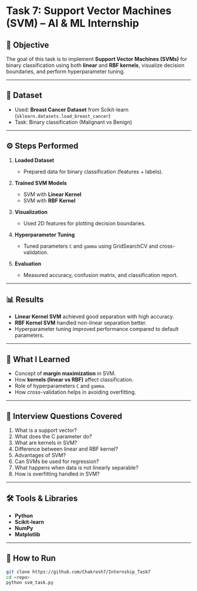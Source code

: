 # Task 7: Support Vector Machines (SVM) – AI & ML Internship

## 📌 Objective

The goal of this task is to implement **Support Vector Machines (SVMs)** for binary classification using both **linear** and **RBF kernels**, visualize decision boundaries, and perform hyperparameter tuning.

---

## 📂 Dataset

* Used: **Breast Cancer Dataset** from Scikit-learn (`sklearn.datasets.load_breast_cancer`)
* Task: Binary classification (Malignant vs Benign)

---

## ⚙️ Steps Performed

1. **Loaded Dataset**

   * Prepared data for binary classification (features + labels).

2. **Trained SVM Models**

   * SVM with **Linear Kernel**
   * SVM with **RBF Kernel**

3. **Visualization**

   * Used 2D features for plotting decision boundaries.

4. **Hyperparameter Tuning**

   * Tuned parameters `C` and `gamma` using GridSearchCV and cross-validation.

5. **Evaluation**

   * Measured accuracy, confusion matrix, and classification report.

---

## 📊 Results

* **Linear Kernel SVM** achieved good separation with high accuracy.
* **RBF Kernel SVM** handled non-linear separation better.
* Hyperparameter tuning improved performance compared to default parameters.

---

## 🧠 What I Learned

* Concept of **margin maximization** in SVM.
* How **kernels (linear vs RBF)** affect classification.
* Role of hyperparameters `C` and `gamma`.
* How cross-validation helps in avoiding overfitting.

---

## 📝 Interview Questions Covered

1. What is a support vector?
2. What does the C parameter do?
3. What are kernels in SVM?
4. Difference between linear and RBF kernel?
5. Advantages of SVM?
6. Can SVMs be used for regression?
7. What happens when data is not linearly separable?
8. How is overfitting handled in SVM?

---

## 🛠 Tools & Libraries

* **Python**
* **Scikit-learn**
* **NumPy**
* **Matplotlib**

---

## 🚀 How to Run

```bash
git clone https://github.com/Chakresh7/Internship_Task7
cd <repo>
python svm_task.py
```
